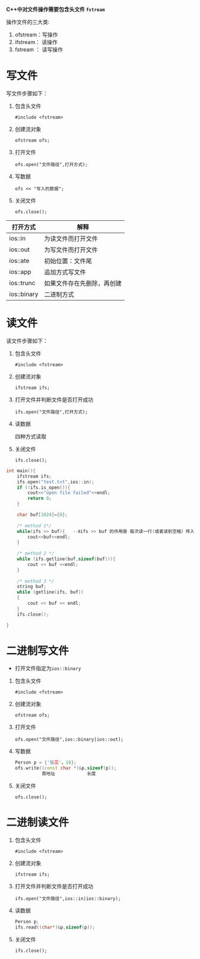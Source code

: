 

**C++中对文件操作需要包含头文件 `fstream `**



操作文件的三大类:

1. ofstream：写操作
2. ifstream： 读操作
3. fstream ： 读写操作

# 写文件

   写文件步骤如下：

1. 包含头文件   

   `#include <fstream>`

2. 创建流对象  

   `ofstream ofs;`

3. 打开文件

   `ofs.open("文件路径",打开方式);`

4. 写数据

   `ofs << "写入的数据";`

5. 关闭文件

   `ofs.close();`

   

| 打开方式    | 解释                       |
| ----------- | -------------------------- |
| ios::in     | 为读文件而打开文件         |
| ios::out    | 为写文件而打开文件         |
| ios::ate    | 初始位置：文件尾           |
| ios::app    | 追加方式写文件             |
| ios::trunc  | 如果文件存在先删除，再创建 |
| ios::binary | 二进制方式                 |



# 读文件

读文件步骤如下：

1. 包含头文件   

   `#include <fstream>`

2. 创建流对象  

   `ifstream ifs;`

3. 打开文件并判断文件是否打开成功

   `ifs.open("文件路径",打开方式);`

4. 读数据

   四种方式读取

5. 关闭文件

   `ifs.close();`

```C++
int main(){
    ifstream ifs;
    ifs.open("test.txt",ios::in);
    if (!ifs.is_open()){
        cout<<"open file failed"<<endl;
        return 0;
    }

    char buf[1024]={0};
    
    /* method 1*/
    while(ifs >> buf){   --》ifs >> buf 的作用是 每次读一行(或者读到空格）传入buf中，并返回是否读到文件末尾，若读到末尾，则返回False
        cout<<buf<<endl;
    }
    
    /* method 2 */
    while (ifs.getline(buf,sizeof(buf))){
        cout << buf <<endl;
    }
    
    /* method 3 */
   	string buf;
	while (getline(ifs, buf))
	{
		cout << buf << endl;
	}
    ifs.close();

}
```

# 二进制写文件

- 打开文件指定为`ios::binary`

1. 包含头文件   

   `#include <fstream>`

2. 创建流对象  

   `ofstream ofs;`

3. 打开文件

   `ofs.open("文件路径",ios::binary|ios::out);`

4. 写数据

   ```C++
   Person p = {'张三'，18};
   ofs.write((const char *)&p,sizeof(p));
   		     首地址            长度
   ```

5. 关闭文件

   `ofs.close();`



# 二进制读文件

1. 包含头文件   

   `#include <fstream>`

2. 创建流对象  

   `ifstream ifs;`

3. 打开文件并判断文件是否打开成功

   `ifs.open("文件路径",ios::in|ios::binary);`

4. 读数据

   ```C++
   Person p;
   ifs.read((char*)&p,sizeof(p));
   ```

5. 关闭文件

   `ifs.close();`